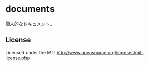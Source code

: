 # documents

個人的なドキュメント。

## License
Licensed under the MIT
http://www.opensource.org/licenses/mit-license.php